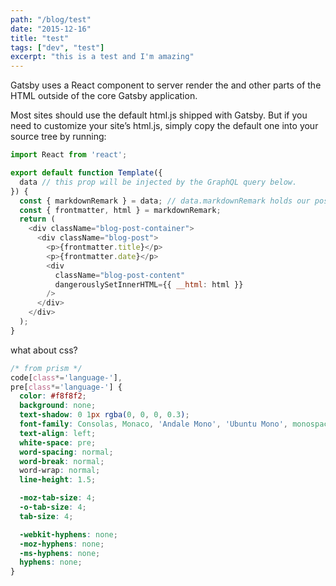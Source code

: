 ```yaml
---
path: "/blog/test"
date: "2015-12-16"
title: "test"
tags: ["dev", "test"]
excerpt: "this is a test and I'm amazing"
---
```


Gatsby uses a React component to server render the and other parts of the HTML outside of the core Gatsby application.

Most sites should use the default html.js shipped with Gatsby. But if you need to customize your site’s html.js, simply copy the default one into your source tree by running:

```javascript
import React from 'react';

export default function Template({
  data // this prop will be injected by the GraphQL query below.
}) {
  const { markdownRemark } = data; // data.markdownRemark holds our post data
  const { frontmatter, html } = markdownRemark;
  return (
    <div className="blog-post-container">
      <div className="blog-post">
        <p>{frontmatter.title}</p>
        <p>{frontmatter.date}</p>
        <div
          className="blog-post-content"
          dangerouslySetInnerHTML={{ __html: html }}
        />
      </div>
    </div>
  );
}
```

what about css?

```css
/* from prism */
code[class*='language-'],
pre[class*='language-'] {
  color: #f8f8f2;
  background: none;
  text-shadow: 0 1px rgba(0, 0, 0, 0.3);
  font-family: Consolas, Monaco, 'Andale Mono', 'Ubuntu Mono', monospace;
  text-align: left;
  white-space: pre;
  word-spacing: normal;
  word-break: normal;
  word-wrap: normal;
  line-height: 1.5;

  -moz-tab-size: 4;
  -o-tab-size: 4;
  tab-size: 4;

  -webkit-hyphens: none;
  -moz-hyphens: none;
  -ms-hyphens: none;
  hyphens: none;
}
```
